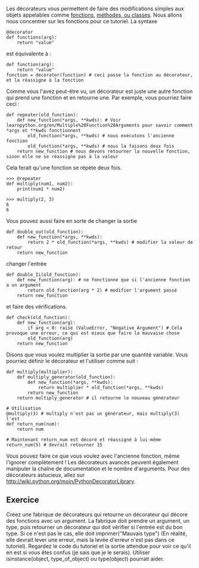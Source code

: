 Les décorateurs vous permettent de faire des modifications simples aux objets appelables comme [fonctions](http://www.learnpython.org/en/Functions ""), [méthodes, ou classes](http://www.learnpython.org/en/Classes%20and%20Objects ""). Nous allons nous concentrer sur les fonctions pour ce tutoriel. La syntaxe

    @decorator
    def functions(arg):
        return "value"

est équivalente à :

    def function(arg):
        return "value"
    function = decorator(function) # ceci passe la fonction au décorateur, et la réassigne à la fonction

Comme vous l'avez peut-être vu, un décorateur est juste une autre fonction qui prend une fonction et en retourne une. Par exemple, vous pourriez faire ceci :

    def repeater(old_function):
        def new_function(*args, **kwds): # Voir learnpython.org/en/Multiple%20Function%20Arguments pour savoir comment *args et **kwds fonctionnent
            old_function(*args, **kwds) # nous exécutons l'ancienne fonction
            old_function(*args, **kwds) # nous la faisons deux fois
        return new_function # nous devons retourner la nouvelle fonction, sinon elle ne se réassigne pas à la valeur

Cela ferait qu'une fonction se répète deux fois.

    >>> @repeater
    def multiply(num1, num2):
        print(num1 * num2)

    >>> multiply(2, 3)
    6
    6

Vous pouvez aussi faire en sorte de changer la sortie

    def double_out(old_function):
        def new_function(*args, **kwds):
            return 2 * old_function(*args, **kwds) # modifier la valeur de retour
        return new_function

changer l'entrée

    def double_Ii(old_function):
        def new_function(arg): # ne fonctionne que si l'ancienne fonction a un argument
            return old_function(arg * 2) # modifier l'argument passé
        return new_function

et faire des vérifications.

    def check(old_function):
        def new_function(arg):
            if arg < 0: raise (ValueError, "Negative Argument") # Cela provoque une erreur, ce qui est mieux que faire la mauvaise chose
            old_function(arg)
        return new_function

Disons que vous voulez multiplier la sortie par une quantité variable. Vous pourriez définir le décorateur et l'utiliser comme suit :

    def multiply(multiplier):
        def multiply_generator(old_function):
            def new_function(*args, **kwds):
                return multiplier * old_function(*args, **kwds)
            return new_function
        return multiply_generator # il retourne le nouveau générateur
    
    # Utilisation
    @multiply(3) # multiply n'est pas un générateur, mais multiply(3) l'est
    def return_num(num):
        return num
        
    # Maintenant return_num est décoré et réassigné à lui-même
    return_num(5) # devrait retourner 15

 Vous pouvez faire ce que vous voulez avec l'ancienne fonction, même l'ignorer complètement ! Les décorateurs avancés peuvent également manipuler la chaîne de documentation et le nombre d'arguments. Pour des décorateurs astucieux, allez sur <http://wiki.python.org/moin/PythonDecoratorLibrary>.

Exercice
--------
Créez une fabrique de décorateurs qui retourne un décorateur qui décore des fonctions avec un argument. La fabrique doit prendre un argument, un type, puis retourner un décorateur qui doit vérifier si l'entrée est du bon type. Si ce n'est pas le cas, elle doit imprimer("Mauvais type") (En réalité, elle devrait lever une erreur, mais la levée d'erreur n'est pas dans ce tutoriel). Regardez le code du tutoriel et la sortie attendue pour voir ce qu'il en est si vous êtes confus (je sais que je le serais). Utiliser isinstance(object, type_of_object) ou type(object) pourrait aider.